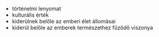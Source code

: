 - történelmi lenyomat
- kulturális érték
- kiderülnek belőle az emberi élet állomásai
- kiderül belőle az emberek természethez fűződő viszonya